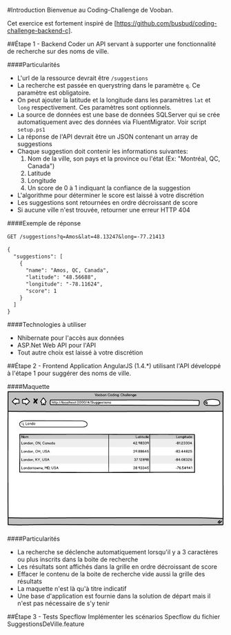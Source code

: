 #Introduction
Bienvenue au Coding-Challenge de Vooban.

Cet exercice est fortement inspiré de [https://github.com/busbud/coding-challenge-backend-c].

##Étape 1 - Backend
Coder un API servant à supporter une fonctionnalité de recherche sur des noms de ville.

####Particularités
- L'url de la ressource devrait être `/suggestions`
- La recherche est passée en querystring dans le paramètre `q`.  Ce paramètre est obligatoire.
- On peut ajouter la latitude et la longitude dans les paramètres `lat` et `long` respectivement.  Ces paramètres sont optionnels.
- La source de données est une base de données SQLServer qui se crée automatiquement avec des données via FluentMigrator.  Voir script `setup.ps1`
- La réponse de l'API devrait être un JSON contenant un array de suggestions
- Chaque suggestion doit contenir les informations suivantes:
    1) Nom de la ville, son pays et la province ou l'état (Ex: "Montréal, QC, Canada")
    2) Latitude
    3) Longitude
    4) Un score de 0 à 1 indiquant la confiance de la suggestion
- L'algorithme pour déterminer le score est laissé à votre discrétion
- Les suggestions sont retournées en ordre décroissant de score
- Si aucune ville n'est trouvée, retourner une erreur HTTP 404

####Exemple de réponse
```
GET /suggestions?q=Amos&lat=48.13247&long=-77.21413
```

```
{
  "suggestions": [
    {
      "name": "Amos, QC, Canada",
      "latitude": "48.56688",
      "longitude": "-78.11624",
      "score": 1
    }
  ]
}
```

####Technologies à utiliser
- Nhibernate pour l'accès aux données
- ASP.Net Web API pour l'API
- Tout autre choix est laissé à votre discrétion

##Étape 2 - Frontend
Application AngularJS (1.4.*) utilisant l'API développé à l'étape 1 pour suggérer des noms de ville.

####Maquette
![Maquette](mockup.png)

####Particularités
- La recherche se déclenche automatiquement lorsqu'il y a 3 caractères ou plus inscrits dans la boite de recherche
- Les résultats sont affichés dans la grille en ordre décroissant de score
- Effacer le contenu de la boite de recherche vide aussi la grille des résultats
- La maquette n'est là qu'à titre indicatif
- Une base d'application est fournie dans la solution de départ mais il n'est pas nécessaire de s'y tenir

##Étape 3 - Tests Specflow
Implémenter les scénarios Specflow du fichier SuggestionsDeVille.feature
